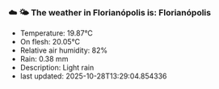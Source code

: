 ### ☁️ 🌤️  The weather in Florianópolis is: Florianópolis

- Temperature: 19.87°C
- On flesh: 20.05°C
- Relative air humidity: 82%
- Rain: 0.38 mm
- Description: Light rain
- last updated: 2025-10-28T13:29:04.854336
